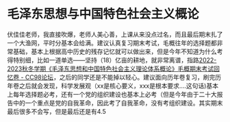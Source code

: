 # 毛泽东思想与中国特色社会主义概论

伏佳佳老师，我直接吹爆，老师人美心善，上课从来没点过名，而且最后期末扎了一个大渔网，平时分基本会给满。建议认真复习期末考试，毛概往年的选择题都非常基础，基本上根据高中历史的残存记忆就可以做出来，但是今年不知道为什么考得特别细，比如一道单选——坚持（18）亿亩的耕地，就非常离谱，指路[2022-2023秋冬学期《毛泽东思想和中国特色社会主义理论体系概论》毛概期末考试回忆卷 - CC98论坛](https://www.cc98.org/topic/5506740)，之后的同学还是不能掉以轻心。建议面向历年卷复习，刷完历年卷之后就会发现，科学发展观（xx是核心要义，xxx是根本要求....这句话)基本上每年选择题必考，还有一个党的组织建设也基本上必考（但是今年由于二十大报告中的一个重点是党的自我革命，因此考了自我革命，没有考组织建设。其实期末最后很多不会写，但是最后还是有4.5
